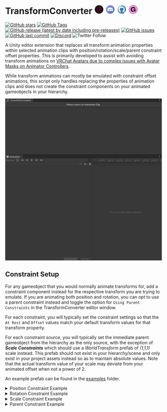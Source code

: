 # TransformConverter [<img src="https://github.com/JustSleightly/Resources/raw/main/Icons/JSLogo.png" width="30" height="30">](https://vrc.sleightly.dev/ "JustSleightly") [<img src="https://github.com/JustSleightly/Resources/raw/main/Icons/Discord.png" width="30" height="30">](https://discord.sleightly.dev/ "Discord") [<img src="https://github.com/JustSleightly/Resources/raw/main/Icons/GitHub.png" width="30" height="30">](https://github.sleightly.dev/ "Github") [<img src="https://github.com/JustSleightly/Resources/raw/main/Icons/Store.png" width="30" height="30">](https://store.sleightly.dev/ "Store")

[![GitHub stars](https://img.shields.io/github/stars/JustSleightly/TransformConverter)](https://github.com/JustSleightly/TransformConverter/stargazers) [![GitHub Tags](https://img.shields.io/github/tag/JustSleightly/TransformConverter)](https://github.com/JustSleightly/TransformConverter/tags) [![GitHub release (latest by date including pre-releases)](https://img.shields.io/github/v/release/JustSleightly/TransformConverter?include_prereleases)](https://github.com/JustSleightly/TransformConverter/releases) [![GitHub issues](https://img.shields.io/github/issues/JustSleightly/TransformConverter)](https://github.com/JustSleightly/TransformConverter/issues) [![GitHub last commit](https://img.shields.io/github/last-commit/JustSleightly/TransformConverter)](https://github.com/JustSleightly/TransformConverter/commits/main) [![Discord](https://img.shields.io/discord/780192344800362506)](https://discord.sleightly.dev/) ![Twitter Follow](https://img.shields.io/twitter/follow/SleightlyDev?style=social)

A Unity editor extension that replaces all transform animation properties within selected animation clips with position/rotation/scale/parent constraint offset properties. This is primarily developed to assist with avoiding transform animations on [VRChat Avatars due to complex issues with Avatar Masks on Animator Controllers](https://docs.vrchat.com/docs/playable-layers#fx).

While transform animations can mostly be emulated with constraint offset animations, this script only handles replacing the properties of animation clips and does not create the constraint components on your animated gameobjects in your hierarchy.

![](https://github.com/JustSleightly/TransformConverter/raw/main/Examples/Demo.gif)

## Constraint Setup

For any gameobject that you would normally animate transforms for, add a constraint component instead for the respective transform you are trying to emulate. If you are animating both position and rotation, you can opt to use a parent constraint instead and toggle the option for `Using Parent Constraints` in the TransformConverter editor window.

For each constraint, you will typically set the constraint settings so that the `At Rest` and `Offset` values match your default transform values for that transform property. 

For each constraint source, you will typically set the immediate parent gameobject from the hierarchy as the only source, with the exception of _**Scale Constraints**_ which should use a *WorldTransform* prefab of *(1,1,1)* scale instead. This prefab should not exist in your hierarchy/scene and only exist in your project assets instead so as to maintain absolute values. Note that the actual transform value of your scale may deviate from your animated offset when not a power of 2.

An example prefab can be found in the [examples](https://github.com/JustSleightly/TransformConverter/tree/main/Examples) folder.


<details> 

  <summary> Position Constraint Example </summary>

######

<blockquote>

![](https://github.com/JustSleightly/TransformConverter/raw/main/Examples/PositionConstraint.png)

</details>

<details> 

  <summary> Rotation Constraint Example </summary>

######

<blockquote>

![](https://github.com/JustSleightly/TransformConverter/raw/main/Examples/RotationConstraint.png)

</details>

<details> 

  <summary> Scale Constraint Example </summary>

######

<blockquote>

![](https://github.com/JustSleightly/TransformConverter/raw/main/Examples/ScaleConstraint.png)

</details>

<details> 

  <summary> Parent Constraint Example </summary>

######

<blockquote>

![](https://github.com/JustSleightly/TransformConverter/raw/main/Examples/ParentConstraint.png)

</details>